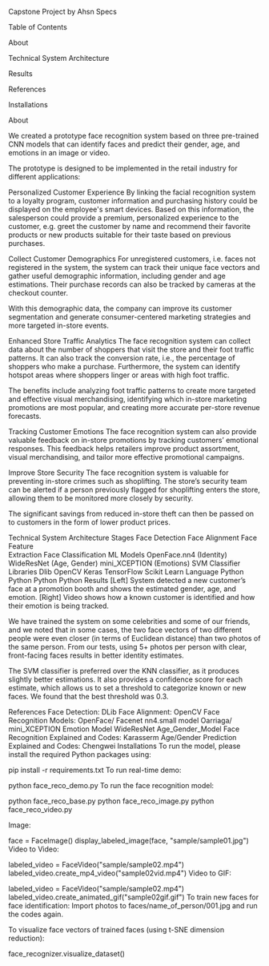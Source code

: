 Capstone Project by Ahsn Specs

Table of Contents

About

Technical System Architecture

Results

References

Installations

About

We created a prototype face recognition system based on three pre-trained CNN models that can identify faces and predict their gender, age, and emotions in an image or video.

The prototype is designed to be implemented in the retail industry for different applications:

Personalized Customer Experience
By linking the facial recognition system to a loyalty program, customer information and purchasing history could be displayed on the employee's smart devices. Based on this information, the salesperson could provide a premium, personalized experience to the customer, e.g. greet the customer by name and recommend their favorite products or new products suitable for their taste based on previous purchases.

Collect Customer Demographics
For unregistered customers, i.e. faces not registered in the system, the system can track their unique face vectors and gather useful demographic information, including gender and age estimations. Their purchase records can also be tracked by cameras at the checkout counter.

With this demographic data, the company can improve its customer segmentation and generate consumer-centered marketing strategies and more targeted in-store events.

Enhanced Store Traffic Analytics
The face recognition system can collect data about the number of shoppers that visit the store and their foot traffic patterns. It can also track the conversion rate, i.e., the percentage of shoppers who make a purchase. Furthermore, the system can identify hotspot areas where shoppers linger or areas with high foot traffic.

The benefits include analyzing foot traffic patterns to create more targeted and effective visual merchandising, identifying which in-store marketing promotions are most popular, and creating more accurate per-store revenue forecasts.

Tracking Customer Emotions
The face recognition system can also provide valuable feedback on in-store promotions by tracking customers’ emotional responses. This feedback helps retailers improve product assortment, visual merchandising, and tailor more effective promotional campaigns.

Improve Store Security
The face recognition system is valuable for preventing in-store crimes such as shoplifting. The store’s security team can be alerted if a person previously flagged for shoplifting enters the store, allowing them to be monitored more closely by security.

The significant savings from reduced in-store theft can then be passed on to customers in the form of lower product prices.

Technical System Architecture
Stages	Face Detection	Face Alignment	Face Feature <br> Extraction	Face Classification
ML Models			OpenFace.nn4
(Identity)
WideResNet
(Age, Gender)
mini_XCEPTION
(Emotions)	SVM Classifier
Libraries	Dlib	OpenCV	Keras
TensorFlow	Scikit Learn
Language	Python	Python	Python	Python
Results
[Left] System detected a new customer’s face at a promotion booth and shows the estimated gender, age, and emotion.
[Right] Video shows how a known customer is identified and how their emotion is being tracked.

We have trained the system on some celebrities and some of our friends, and we noted that in some cases, the two face vectors of two different people were even closer (in terms of Euclidean distance) than two photos of the same person. From our tests, using 5+ photos per person with clear, front-facing faces results in better identity estimates.

The SVM classifier is preferred over the KNN classifier, as it produces slightly better estimations. It also provides a confidence score for each estimate, which allows us to set a threshold to categorize known or new faces. We found that the best threshold was 0.3.

References
Face Detection: DLib
Face Alignment: OpenCV
Face Recognition Models:
OpenFace/ Facenet nn4.small model
Oarriaga/ mini_XCEPTION Emotion Model
WideResNet Age_Gender_Model
Face Recognition Explained and Codes: Karasserm
Age/Gender Prediction Explained and Codes: Chengwei
Installations
To run the model, please install the required Python packages using:


pip install -r requirements.txt
To run real-time demo:


python face_reco_demo.py
To run the face recognition model:


python face_reco_base.py
python face_reco_image.py
python face_reco_video.py

Image:


face = FaceImage()
display_labeled_image(face, "sample/sample01.jpg")
Video to Video:


labeled_video = FaceVideo("sample/sample02.mp4")
labeled_video.create_mp4_video("sample02vid.mp4")
Video to GIF:


labeled_video = FaceVideo("sample/sample02.mp4")
labeled_video.create_animated_gif("sample02gif.gif")
To train new faces for face identification:
Import photos to faces/name_of_person/001.jpg and run the codes again.

To visualize face vectors of trained faces (using t-SNE dimension reduction):


face_recognizer.visualize_dataset()
